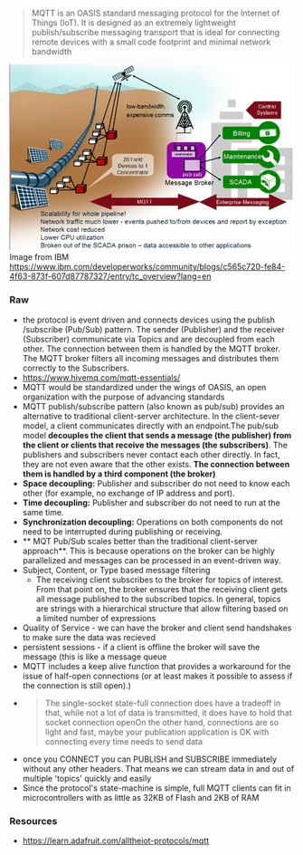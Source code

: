 > MQTT is an OASIS standard messaging protocol for the Internet of Things (IoT). It is designed as an extremely lightweight publish/subscribe messaging transport that is ideal for connecting remote devices with a small code footprint and minimal network bandwidth

![Pasted image 20221028113639](Personal%20Folders/that_marouk_ish/attachments/Pasted%20image%2020221028113639.png)
Image from IBM https://www.ibm.com/developerworks/community/blogs/c565c720-fe84-4f63-873f-607d87787327/entry/tc_overview?lang=en


### Raw

- the protocol is event driven and connects devices using the publish /subscribe (Pub/Sub) pattern. The sender (Publisher) and the receiver (Subscriber) communicate via Topics and are decoupled from each other. The connection between them is handled by the MQTT broker. The MQTT broker filters all incoming messages and distributes them correctly to the Subscribers.
- https://www.hivemq.com/mqtt-essentials/
- MQTT would be standardized under the wings of OASIS, an open organization with the purpose of advancing standards
- MQTT publish/subscribe pattern (also known as pub/sub) provides an alternative to traditional client-server architecture. In the client-sever model, a client communicates directly with an endpoint.The pub/sub model **decouples the client that sends a message (the publisher) from the client or clients that receive the messages (the subscribers)**. The publishers and subscribers never contact each other directly. In fact, they are not even aware that the other exists. **The connection between them is handled by a third component (the broker)**
-   **Space decoupling:** Publisher and subscriber do not need to know each other (for example, no exchange of IP address and port).
-   **Time decoupling:** Publisher and subscriber do not need to run at the same time.
-   **Synchronization decoupling:** Operations on both components do not need to be interrupted during publishing or receiving.
- ** MQT Pub/Sub scales better than the traditional client-server approach**. This is because operations on the broker can be highly parallelized and messages can be processed in an event-driven way.
- Subject, Content, or Type based message filtering
	- The receiving client subscribes to the broker for topics of interest. From that point on, the broker ensures that the receiving client gets all message published to the subscribed topics. In general, topics are strings with a hierarchical structure that allow filtering based on a limited number of expressions
- Quality of Service - we can have the broker and client send handshakes to make sure the data was recieved
- persistent sessions - if a client is offline the broker will save the message (this is like a message queue
- MQTT includes a keep alive function that provides a workaround for the issue of half-open connections (or at least makes it possible to assess if the connection is still open).)
- > The single-socket state-full connection does have a tradeoff in that, while not a lot of data is transmitted, it does have to hold that socket connection openOn the other hand, connections are so light and fast, maybe your publication application is OK with connecting every time needs to send data
- once you CONNECT you can PUBLISH and SUBSCRIBE immediately without any other headers. That means we can stream data in and out of multiple 'topics' quickly and easily
- Since the protocol's state-machine is simple, full MQTT clients can fit in microcontrollers with as little as 32KB of Flash and 2KB of RAM

### Resources
- https://learn.adafruit.com/alltheiot-protocols/mqtt